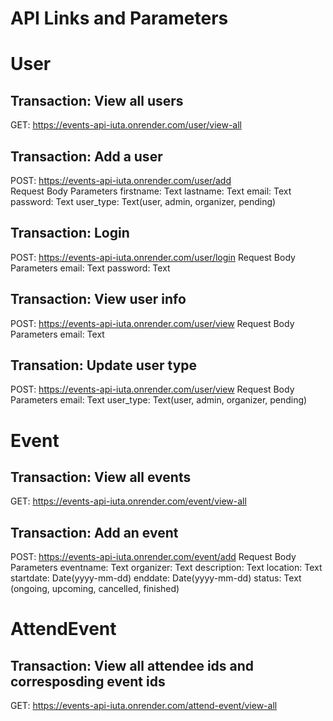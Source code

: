 # API Links and Parameters

# User
## Transaction: View all users
GET: https://events-api-iuta.onrender.com/user/view-all  

## Transaction: Add a user
POST: https://events-api-iuta.onrender.com/user/add  
Request Body Parameters
firstname: Text
lastname: Text
email: Text
password: Text
user_type: Text(user, admin, organizer, pending)

## Transaction: Login
POST: https://events-api-iuta.onrender.com/user/login
Request Body Parameters
email: Text
password: Text

## Transaction: View user info
POST: https://events-api-iuta.onrender.com/user/view
Request Body Parameters
email: Text

## Transation: Update user type
POST: https://events-api-iuta.onrender.com/user/view
Request Body Parameters
email: Text
user_type: Text(user, admin, organizer, pending)


# Event
## Transaction: View all events
GET: https://events-api-iuta.onrender.com/event/view-all

## Transaction: Add an event
POST: https://events-api-iuta.onrender.com/event/add
Request Body Parameters
eventname: Text
organizer: Text
description: Text
location: Text
startdate: Date(yyyy-mm-dd)
enddate: Date(yyyy-mm-dd)
status: Text (ongoing, upcoming, cancelled, finished)

# AttendEvent
## Transaction: View all attendee ids and corresposding event ids
GET: https://events-api-iuta.onrender.com/attend-event/view-all

